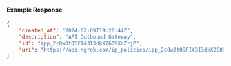 <!-- Code generated for API Clients. DO NOT EDIT. -->

#### Example Response

```json
{
	"created_at": "2024-02-09T19:20:44Z",
	"description": "API Outbound Gateway",
	"id": "ipp_2c8wJtQSFI43I3dkX2G09XoZrjP",
	"uri": "https://api.ngrok.com/ip_policies/ipp_2c8wJtQSFI43I3dkX2G09XoZrjP"
}
```
